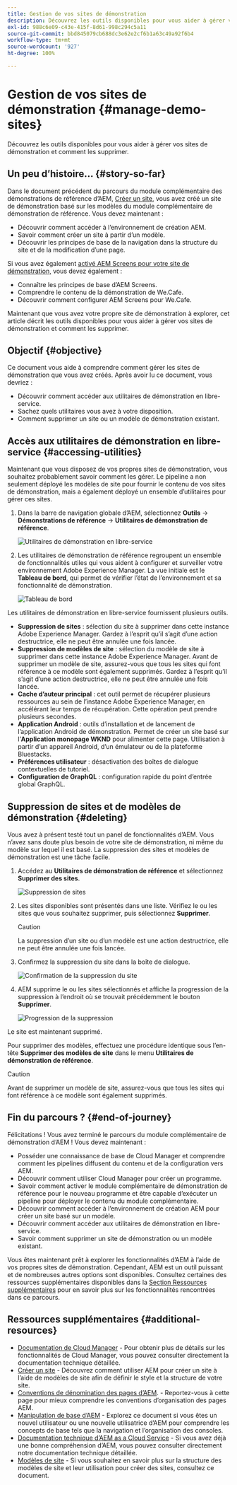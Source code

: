 ```yaml
---
title: Gestion de vos sites de démonstration
description: Découvrez les outils disponibles pour vous aider à gérer vos sites de démonstration et comment les supprimer.
exl-id: 988c6e09-c43e-415f-8d61-998c294c5a11
source-git-commit: bbd845079cb688dc3e62e2cf6b1a63c49a92f6b4
workflow-type: tm+mt
source-wordcount: '927'
ht-degree: 100%

---
```


# Gestion de vos sites de démonstration {#manage-demo-sites}

Découvrez les outils disponibles pour vous aider à gérer vos sites de démonstration et comment les supprimer.

## Un peu d’histoire… {#story-so-far}

Dans le document précédent du parcours du module complémentaire des démonstrations de référence d’AEM, [Créer un site](create-site.md), vous avez créé un site de démonstration basé sur les modèles du module complémentaire de démonstration de référence. Vous devez maintenant :

* Découvrir comment accéder à l’environnement de création AEM.
* Savoir comment créer un site à partir d’un modèle.
* Découvrir les principes de base de la navigation dans la structure du site et de la modification d’une page.

Si vous avez également [activé AEM Screens pour votre site de démonstration,](screens.md) vous devez également :

* Connaître les principes de base d’AEM Screens.
* Comprendre le contenu de la démonstration de We.Cafe.
* Découvrir comment configurer AEM Screens pour We.Cafe.

Maintenant que vous avez votre propre site de démonstration à explorer, cet article décrit les outils disponibles pour vous aider à gérer vos sites de démonstration et comment les supprimer.

## Objectif {#objective}

Ce document vous aide à comprendre comment gérer les sites de démonstration que vous avez créés. Après avoir lu ce document, vous devriez :

* Découvrir comment accéder aux utilitaires de démonstration en libre-service.
* Sachez quels utilitaires vous avez à votre disposition.
* Comment supprimer un site ou un modèle de démonstration existant.

## Accès aux utilitaires de démonstration en libre-service {#accessing-utilities}

Maintenant que vous disposez de vos propres sites de démonstration, vous souhaitez probablement savoir comment les gérer. Le pipeline a non seulement déployé les modèles de site pour fournir le contenu de vos sites de démonstration, mais a également déployé un ensemble d’utilitaires pour gérer ces sites.

1. Dans la barre de navigation globale dʼAEM, sélectionnez **Outils** -> **Démonstrations de référence** -> **Utilitaires de démonstration de référence**.

   ![Utilitaires de démonstration en libre-service](assets/demo-utilities.png)

1. Les utilitaires de démonstration de référence regroupent un ensemble de fonctionnalités utiles qui vous aident à configurer et surveiller votre environnement Adobe Experience Manager. La vue initiale est le **Tableau de bord**, qui permet de vérifier l’état de l’environnement et sa fonctionnalité de démonstration.

   ![Tableau de bord](assets/dashboard.png)

Les utilitaires de démonstration en libre-service fournissent plusieurs outils.

* **Suppression de sites** : sélection du site à supprimer dans cette instance Adobe Experience Manager. Gardez à l’esprit qu’il s’agit d’une action destructrice, elle ne peut être annulée une fois lancée.
* **Suppression de modèles de site** : sélection du modèle de site à supprimer dans cette instance Adobe Experience Manager. Avant de supprimer un modèle de site, assurez-vous que tous les sites qui font référence à ce modèle sont également supprimés. Gardez à l’esprit qu’il s’agit d’une action destructrice, elle ne peut être annulée une fois lancée.
* **Cache dʼauteur principal** : cet outil permet de récupérer plusieurs ressources au sein de l’instance Adobe Experience Manager, en accélérant leur temps de récupération. Cette opération peut prendre plusieurs secondes.
* **Application Android** : outils d’installation et de lancement de l’application Android de démonstration. Permet de créer un site basé sur lʼ&#x200B;**Application monopage WKND** pour alimenter cette page. Utilisation à partir d’un appareil Android, d’un émulateur ou de la plateforme Bluestacks.
* **Préférences utilisateur** : désactivation des boîtes de dialogue contextuelles de tutoriel.
* **Configuration de GraphQL** : configuration rapide du point d’entrée global GraphQL.

## Suppression de sites et de modèles de démonstration {#deleting}

Vous avez à présent testé tout un panel de fonctionnalités dʼAEM. Vous nʼavez sans doute plus besoin de votre site de démonstration, ni même du modèle sur lequel il est basé. La suppression des sites et modèles de démonstration est une tâche facile.

1. Accédez au **Utilitaires de démonstration de référence** et sélectionnez **Supprimer des sites**.

   ![Suppression de sites](assets/delete-sites.png)

1. Les sites disponibles sont présentés dans une liste. Vérifiez le ou les sites que vous souhaitez supprimer, puis sélectionnez **Supprimer**.

   >[!CAUTION]
   >
   >La suppression dʼun site ou dʼun modèle est une action destructrice, elle ne peut être annulée une fois lancée.

1. Confirmez la suppression du site dans la boîte de dialogue.

   ![Confirmation de la suppression du site](assets/confirm-site-delete.png)

1. AEM supprime le ou les sites sélectionnés et affiche la progression de la suppression à lʼendroit où se trouvait précédemment le bouton **Supprimer**.

   ![Progression de la suppression](assets/delete-progress.png)

Le site est maintenant supprimé.

Pour supprimer des modèles, effectuez une procédure identique sous lʼen-tête **Supprimer des modèles de site** dans le menu **Utilitaires de démonstration de référence**.

>[!CAUTION]
>
>Avant de supprimer un modèle de site, assurez-vous que tous les sites qui font référence à ce modèle sont également supprimés.

## Fin du parcours ? {#end-of-journey}

Félicitations ! Vous avez terminé le parcours du module complémentaire de démonstration d’AEM ! Vous devez maintenant :

* Posséder une connaissance de base de Cloud Manager et comprendre comment les pipelines diffusent du contenu et de la configuration vers AEM.
* Découvrir comment utiliser Cloud Manager pour créer un programme.
* Savoir comment activer le module complémentaire de démonstration de référence pour le nouveau programme et être capable d’exécuter un pipeline pour déployer le contenu du module complémentaire.
* Découvrir comment accéder à l’environnement de création AEM pour créer un site basé sur un modèle.
* Découvrir comment accéder aux utilitaires de démonstration en libre-service.
* Savoir comment supprimer un site de démonstration ou un modèle existant.

Vous êtes maintenant prêt à explorer les fonctionnalités d’AEM à l’aide de vos propres sites de démonstration. Cependant, AEM est un outil puissant et de nombreuses autres options sont disponibles. Consultez certaines des ressources supplémentaires disponibles dans la [Section Ressources supplémentaires](#additional-resources) pour en savoir plus sur les fonctionnalités rencontrées dans ce parcours.

## Ressources supplémentaires {#additional-resources}

* [Documentation de Cloud Manager](https://experienceleague.adobe.com/docs/experience-manager-cloud-service/content/onboarding/onboarding-concepts/cloud-manager-introduction.html?lang=fr) - Pour obtenir plus de détails sur les fonctionnalités de Cloud Manager, vous pouvez consulter directement la documentation technique détaillée.
* [Créer un site](/help/sites-cloud/administering/site-creation/create-site.md) - Découvrez comment utiliser AEM pour créer un site à l’aide de modèles de site afin de définir le style et la structure de votre site.
* [Conventions de dénomination des pages d’AEM](/help/sites-cloud/authoring/sites-console/organizing-pages.md#page-name-restrictions-and-best-practices). - Reportez-vous à cette page pour mieux comprendre les conventions d’organisation des pages AEM.
* [Manipulation de base d’AEM](/help/sites-cloud/authoring/basic-handling.md) - Explorez ce document si vous êtes un nouvel utilisateur ou une nouvelle utilisatrice d’AEM pour comprendre les concepts de base tels que la navigation et l’organisation des consoles.
* [Documentation technique d’AEM as a Cloud Service](https://experienceleague.adobe.com/docs/experience-manager-cloud-service.html?lang=fr) - Si vous avez déjà une bonne compréhension d’AEM, vous pouvez consulter directement notre documentation technique détaillée.
* [Modèles de site](/help/sites-cloud/administering/site-creation/site-templates.md) - Si vous souhaitez en savoir plus sur la structure des modèles de site et leur utilisation pour créer des sites, consultez ce document.
